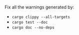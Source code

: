 Fix all the warnings generated by:
  - `cargo clippy --all-targets`
  - `cargo test --doc`
  - `cargo doc --no-deps`